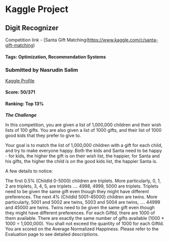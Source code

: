 # Kaggle Project
## Digit Recognizer
Competition link - [Santa Gift Matching(https://www.kaggle.com/c/santa-gift-matching) 
####  Tags: Optimization, Recommendation Systems
### Submitted by Nasrudin Salim
[Kaggle Profile](https://www.kaggle.com/nasdin/) 
#### Score: 50/371
#### Ranking: Top 13%

***The Challenge***

In this competition, you are given a list of 1,000,000 children and their wish lists of 100 gifts. You are also given a list of 1000 gifts, and their list of 1000 good kids that they prefer to give to.

Your goal is to match the list of 1,000,000 children with a gift for each child, and try to make everyone happy. Both the kids and Santa need to be happy - for kids, the higher the gift is on their wish list, the happier, for Santa and his gifts, the higher the child is on the good kids list, the happier Santa is.

A few details to notice:

The first 0.5% (ChildId 0-5000) children are triplets. More particularly, 0, 1, 2 are triplets, 3, 4, 5, are triplets .... 4998, 4999, 5000 are triplets. Triplets need to be given the same gift even though they might have different preferences.
The next 4% (ChildId 5001-45000) children are twins. More particularly, 5001 and 5002 are twins, 5003 and 5004 are twins, .... 44999 and 45000 are twins. Twins need to be given the same gift even though they might have different preferences.
For each GiftId, there are 1000 of them available. There are exactly the same number of gifts available (1000 * 1000 = 1,000,000). You shall not exceed the quantity of 1000 for each GiftId.
You are scored on the Average Normalized Happiness. Please refer to the Evaluation page to see detailed descriptions.